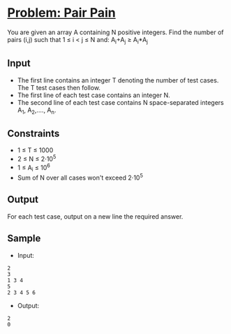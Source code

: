 # [Problem: Pair Pain](https://www.codechef.com/problems/PAIRPAIN)

You are given an array A containing N positive integers. Find the number of pairs (i,j) such that 1 ≤ i < j ≤ N and: A<sub>i</sub>+A<sub>j</sub> ≥ A<sub>i</sub>*A<sub>j</sub>

## Input

- The first line contains an integer T denoting the number of test cases. The T test cases then follow.
- The first line of each test case contains an integer N.
- The second line of each test case contains N space-separated integers A<sub>1</sub>, A<sub>2</sub>,...., A<sub>n</sub>.

## Constraints

- 1 ≤ T ≤ 1000
- 2 ≤ N ≤ 2⋅10<sup>5</sup>
- 1 ≤ A<sub>i</sub> ≤ 10<sup>6</sup>
- Sum of N over all cases won't exceed 2⋅10<sup>5</sup>

## Output

For each test case, output on a new line the required answer.

## Sample

- Input:
```
2
3
1 3 4
5
2 3 4 5 6
```

- Output:
```
2
0
```

